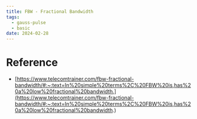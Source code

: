 ```yaml
---
title: FBW - Fractional Bandwidth
tags:
  - gauss-pulse
  - basic
date: 2024-02-28
---
```

# Reference

* [https://www.telecomtrainer.com/fbw-fractional-bandwidth/#:~:text=In%20simple%20terms%2C%20FBW%20is,has%20a%20low%20fractional%20bandwidth.](https://www.telecomtrainer.com/fbw-fractional-bandwidth/#:~:text=In%20simple%20terms%2C%20FBW%20is,has%20a%20low%20fractional%20bandwidth.)
